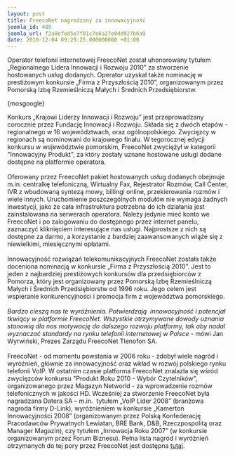 ```yaml
---
layout: post
title: FreecoNet nagrodzony za innowacyjność
joomla_id: 409
joomla_url: f2a8efed5e7f01c7e6a27e0dd927b6a9
date: 2010-12-04 09:29:25.000000000 +01:00
---
```

Operator telefonii internetowej FreecoNet został uhonorowany tytułem &bdquo;Regionalnego Lidera Innowacji i Rozwoju 2010&rdquo; za stworzenie hostowanych usług dodanych. Operator uzyskał także nominację w prestiżowym konkursie &bdquo;Firma z Przyszłością 2010&rdquo;, organizowanym przez Pomorską Izbę Rzemieślniczą Małych i Średnich Przedsiębiorstw.<p>{mosgoogle}</p><p>Konkurs &bdquo;Krajowi Liderzy Innowacji i Rozwoju&rdquo; jest przeprowadzany corocznie przez Fundację Innowacji i Rozwoju. Składa się z dw&oacute;ch etap&oacute;w - regionalnego w 16 wojew&oacute;dztwach, oraz og&oacute;lnopolskiego. Zwycięzcy w regionach są nominowani do krajowego finału. W tegorocznej edycji konkursu w wojew&oacute;dztwie pomorskim, FreecoNet zwyciężył w kategorii &quot;Innowacyjny Produkt&quot;, za kt&oacute;ry zostały uznane hostowane usługi dodane dostępne na platformie operatora. <br /><br />Oferowany przez FreecoNet pakiet hostowanych usług dodanych obejmuje m.in. centralkę telefoniczną, Wirtualny Fax, Rejestrator Rozm&oacute;w, Call Center, IVR z wbudowaną syntezą mowy, billingi online, przekierowania rozm&oacute;w i wiele innych. Uruchomienie poszczeg&oacute;lnych moduł&oacute;w nie wymaga żadnych inwestycji, jako że cała infrastruktura potrzebna do ich działania jest zainstalowana na serwerach operatora. Należy jedynie mieć konto we FreecoNet i po zalogowaniu do dostępnego przez internet panelu, zaznaczyć kliknięciem interesujące nas usługi. Najprostsze z nich są dostępne za darmo, a korzystanie z bardziej zaawansowanych wiąże się z niewielkimi, miesięcznymi opłatami.<br /><br />Innowacyjność rozwiązań telekomunikacyjnych FreecoNet została także doceniona nominacją w konkursie &bdquo;Firma z Przyszłością 2010&rdquo;. Jest to jeden z najbardziej prestiżowych konkurs&oacute;w dla przedsiębiorc&oacute;w z Pomorza, kt&oacute;ry jest organizowany przez Pomorską Izbę Rzemieślniczą Małych i Średnich Przedsiębiorstw od 1996 roku. Jego celem jest wspieranie konkurencyjności i promocja firm z wojew&oacute;dztwa pomorskiego.<br /><br /><em>Bardzo cieszą nas te wyr&oacute;żnienia. Potwierdzają&nbsp; innowacyjność i potencjał tkwiący w platformie FreecoNet. Wszystkie otrzymywane dowody uznania stanowią dla nas motywację do dalszego rozwoju platformy, tak aby nadal wyznaczać standardy na rynku telefonii internetowej w Polsce</em> - m&oacute;wi Jan Wyrwiński, Prezes Zarządu FreecoNet Tlenofon SA. <br /><br />FreecoNet - od momentu powstania w 2006 roku - zdobył wiele nagr&oacute;d i wyr&oacute;żnień, gł&oacute;wnie za innowacyjność oraz wkład w rozw&oacute;j polskiego rynku telefonii VoIP. W ostatnim czasie platforma FreecoNet znalazła się wśr&oacute;d zwycięzc&oacute;w konkursu &quot;Produkt Roku 2010 - Wyb&oacute;r Czytelnik&oacute;w&quot;, organizowanego przez Magazyn Networld - za wprowadzenie rozm&oacute;w telefonicznych w jakości HD. Wcześniej za stworzenie FreecoNet była nagradzana Datera SA &ndash; m.in.&nbsp; tytułem &bdquo;VoIP Lider 2008&rdquo; (branżowa nagroda firmy D-Link), wyr&oacute;żnieniem w konkursie &bdquo;Kamerton Innowacyjności 2008&rdquo; (organizowanym przez Polską Konfederację Pracodawc&oacute;w Prywatnych Lewiatan, BRE Bank, D&amp;B, Rzeczpospolitą oraz Manager Magazin), czy tytułem &bdquo;Innowacja Roku 2007&rdquo; (w konkursie organizowanym przez Forum Biznesu). Pełna lista nagr&oacute;d i wyr&oacute;żnień otrzymanych do tej pory przez FreecoNet jest dostępna <a href="http://www.freeconet.pl/pl/o-firmie/nagrody-i-wyroznienia" target="_blank">tutaj</a>.</p>
